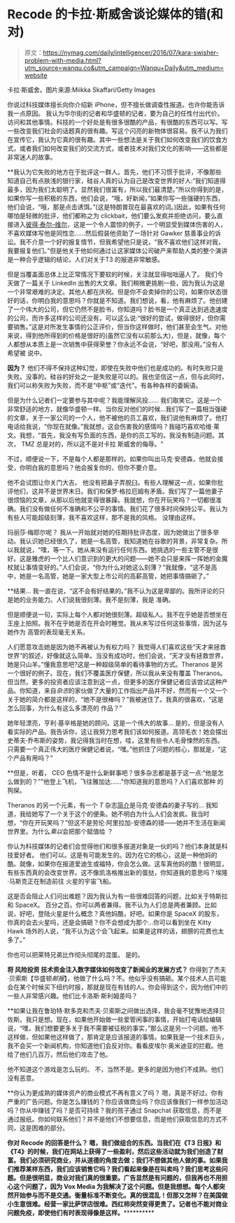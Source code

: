 # Recode 的卡拉·斯威舍谈论媒体的错(和对)

> 原文：<https://nymag.com/daily/intelligencer/2016/07/kara-swisher-problem-with-media.html?utm_source=wanqu.co&utm_campaign=Wanqu+Daily&utm_medium=website>

卡拉·斯威舍。图片来源:Miikka Skaffari/Getty Images

你说过科技媒体擅长向你介绍新 iPhone，但不擅长做调查性报道。也许你能告诉我一点原因。
我认为华尔街的记者和华盛顿的记者，要为自己的任性付出代价。访问和其他事情。科技的一个好处是有很多很酷的产品，有很酷的东西可以写。写一些改变我们社会的话题真的很有趣。写这个闪亮的新物体很容易。我不认为我们在宣传它，我认为它真的很有趣。其中一些想法是关于我们如何改变我们的饮食方式，或者我们如何改变我们的交流方式，或者技术对我们文化的影响——这些都是非常迷人的故事。

 **我认为它失败的地方在于批评这一群人。首先，他们不习惯于批评，不像那些知道自己有点肤浅的银行家，硅谷人真的认为自己是改变世界的好人:“我们知道得最多，因为我们太聪明了。显然我们很富有，所以我们最清楚。”所以你得到的是，如果你写一些积极的东西，他们会说，“哦，好新闻，”如果你写一些强硬的东西，他们会说，“哦，那是点击诱饵。”(这是特朗普现在最喜欢的词。)因此，如果有任何哪怕是轻微的批评，他们都称之为 clickbait，他们要么发疯并拒绝访问，要么直接进入[彼得·泰尔–维尔](http://nymag.com/selectall/2016/06/peter-thiel.html)，这是一个令人震惊的例子，一个明显受到媒体伤害的人，不喜欢媒体写他是同性恋……然后假装他资助了一场针对 Gawker 慈善事业的诉讼。我不介意一个好的报复情节，但我希望他只是说，“我不喜欢他们这样对我，我要报复他们。”但是他关于他如何通过让这家媒体公司破产来帮助人类的整个演讲是一种合乎逻辑的结论，人们对关于T3 的报道非常敏感。

但是当覆盖面总体上比正常情况下要软的时候，关注就显得咄咄逼人了。
我们今天做了一篇关于 LinkedIn 出售的大文章。我们稍微更挑剔一些，因为我认为这是一个非常艰难的决定。其他人都在庆祝。但是你不会卖掉你的公司，如果你状态很好的话，你明白我的意思吗？你就是不知道。我们想说，看，他有麻烦了。他创建了一个伟大的公司，但它仍然不是脸书，你知道吗？脸书是一个真正达到逃逸速度的公司，而许多这样的公司还没有，可以这么说:“很好的尝试，做得很好，但你需要销售。”这是对所发生事情的公正评价，但当你这样做时，他们甚至会生气。对他来说，得到他所得到的价格是很好的(虽然它没有以前那么大)，但是，就像，每个人都想从本质上是一次销售中获得荣誉？你永远不会说，“好吧，那没用。”没有人希望被  说中。

**因为？**
他们不得不保持这种幻觉，即使在失败中他们也是成功的。有时失败只是失败。没事的。硅谷的好处之一是失败是可以的。我也坚信这一点，但与此同时，我们可以称失败为失败，而不是“中枢”或“迭代”。有各种各样的委婉语。

但是为什么记者们一定要参与其中呢？我能理解风投……
我们取笑它。这是一个非常舒适的地方，就像华盛顿一样。当你反对他们的时候…我们写了一篇相当强硬的文章，关于一家公司的一个人，他不被他的员工喜欢，我们说他有麻烦了。他打电话给我说，“你现在就像。”我就想，这会伤害我的感情吗？我碰巧喜欢哈维·莱文。我想，“首先，我没有写负面的东西，是你的员工写的。我没有制造问题。其次， TMZ 总是对的，所以这不是对卡拉  斯威舍的侮辱。"

不过，顺便说一下，不是每个人都是那样的。如果你叫出马克·安德森，他就会接受，你明白我的意思吗？他会报复你的，但你不要介意。

他不会试图让你关门大吉。
他没有把鼻子弄脱臼。有些人理解这一点，如果你批评他们，这并不是世界末日。我们和保罗·格拉厄姆有矛盾。我们写了一篇他妻子很烦恼的文章，从那以后他就变得很暴躁。我就想，你在开玩笑吗？一切都很准确。我们没有做任何不准确和不公平的事情。我们花了很多时间保持公平。我认为有些人可能超级刻薄，我不喜欢这样，那不是我的风格。  没理由这样。

玛丽莎·梅耶尔呢？
我从一开始就对她的任期持批评态度，因为她做出了很多举动。我认识她已经很久了，她是一名高管，我知道她在谷歌的背景，非常复杂。所以我就说，“嘿，等一下。她从来没有运行任何东西。她挑选的一些主管不是很好。这是雅虎的一个比人们意识到的更大的问题——她不会只是来挥一挥她的金魔杖就让事情变好的。”人们会说，“你为什么对她这么刻薄？”我就像，“这不是高中，她是一名高管，她是一家大型上市公司的高薪高管，她把事情搞砸了。”

 **结果…
我一直在说，“这不会有好结果的。”我不认为这是卑鄙的。我所评论的只是她的业务能力。人们说我很刻薄。我不是刻薄，我是  准确。

但是顺便说一句，实际上每个人都对她很刻薄。超级私人。我不在乎她是否想坐在王座上拍照。我不在乎她是否在开会时睡觉。我从未写过任何这些事情，因为这与她作为  高管的表现毫无关系。

人们愿意攻击她是因为她不再被认为有权力吗？
我觉得人们喜欢这些“天才来拯救世界”的叙述，好像就这么简单。当没有成功时，他们会说，“天才没有拯救世界，她是只山羊。”懂我意思吧?这是一种超级简单的看待事物的方式。Theranos 是另一个很好的例子。现在，我们不覆盖医疗保健，所以我从来没有覆盖 Theranos。但当然，更多的投资者应该注意到这一点，但更多的医疗保健记者应该尝试这种产品。你知道，来自*杂志*的家伙做了大量的工作指出产品并不好，然而有一个又一个关于她的简介都是这样的，“她不是很棒吗？”我被迷住了。我真的很喜欢，“这是怎么回事，为什么有这么多漂亮的  作品？”

她年轻漂亮，亨利·基辛格是她的顾问。这是一个伟大的故事…
是的，但是没有人看实际的产品。我告诉你，这让我努力思考我们该如何报道。高领毛衣！她会摆出史蒂夫·乔布斯的姿势，我记得我当时在想，哇，这里有些令人毛骨悚然的东西。只需要一个真正伟大的医疗保健记者说，“嘿。”他抓住了问题的核心，那就是，“这个产品有用吗？”

 **但是，听着， CEO 色情不是什么新鲜事吧？很多杂志都是基于这一点:“他是怎么做到的？”"他登上飞机，飞往雅加达……"你知道我的意思吗？人们喜欢那种  的狗屎。

Theranos 的另一个元素，有一个 *T* 杂志[简介](http://www.nytimes.com/interactive/2015/10/12/t-magazine/elizabeth-holmes-tech-visionaries-brian-chesky.html)是马克·安德森的妻子写的…
我知道，我给她写了一个关于这个的便条。她不明白为什么人们会发疯。我当时想，“你在开玩笑吗？”但这不是劳伦·阿里拉加-安德森的错——她并不生活在新闻世界里。为什么*乘以*会把那个赋值给  ？

你认为科技媒体的记者们会觉得他们和很多报道对象是一伙的吗？他们本身就是科技爱好者。
他们可以。这是有可能发生的。因为在它的核心，这是一种他妈的酷。就像，如果你在报道爱迪生或福特，你会怎么做。这车真他妈的酷！很明显，有些东西真的会改变世界。这不像凯洛格推出新的蛋挞，你知道我的意思吗？埃隆·马斯克正在制造前往  火星的宇宙飞船。

这是否会阻止人们问出难题？因为我认为有一些很难回答的问题，比如关于特斯拉和 SpaceX。
百分之百。你可以两者兼得。我不认为人们总是两者兼顾。比如说，好吧，登陆火星是什么概念？真他妈酷，好吧。如果你是 SpaceX 的股东，你真的会去火星吗，还是会搞砸？你不会想成为那个…你可以看到坐在 Kitty Hawk 场外的人说，“我不认为这个会飞起来。如果是这样的话，翅膀的花费也太  多了。”

你也可以把莱特兄弟比作彻头彻尾的混蛋。
是的。

**将 风险投资 技术资金注入数字媒体如何改变了新闻业的发展方式？** 你得到了杰夫·贝索斯【华盛顿*邮报*】，他做了什么吗？不。他似乎没有搞砸。某个技术人员可能会在某个时候买下纽约时报，那就是现在有钱的人。你会得到这个，因为他们中的一些人非常感兴趣。他们比卡洛斯·斯利姆差吗？

 **如果让我在鲁珀特·默多克和杰夫·贝索斯之间做出选择，我会毫不犹豫地选择贝佐斯。我只是想。现在，如果他开始做一些爱管闲事的事情，开始打电话给编辑说，“嘿，我们想要更多关于我不需要被征税的事实，”那么这是另一个问题。他不这样做，但如果他这样做了，那肯定是应该报道的事情。如果我是一个技术巨头，我不会买一个新闻机构，你知道他们会反对你。看看皮埃尔·奥米迪亚的拦截。他给了他们几百万，然后他们攻击了他。

他不知道这个游戏是怎么玩的。
不，当然不是。更多的是因为他们不成熟。他们没有恶意。

 **你认为更成熟的媒体资产的商业模式不再有意义了吗？
嗯，真是不好过。你有严重的广告问题。你是怎么赚钱的？你应该做商业吗？你应该像我们一样参加活动吗？你从中赚钱了吗？是否可持续？我的孩子通过 Snapchat 获取信息，而不是通过报纸。你如何联系他们？并不是他们不想要信息，而是他们获取信息的方式不同，这是困难的部分。

 ****你对 Recode 的回答是什么？** 嗯，我们做组合的东西。当我们在《T3 日报》和《T4》的时候，我们在网站上获得了一些盈利，然后这些活动就为我们创造了财富。我们必须研究商业，并从道德的角度去做；我们不想做其他人做的事。如果我们推荐某样东西，我们应该销售它吗？我们看起来像是在叫卖吗？我们思考这些问题。但是很明显，商业对我们真的很重要。广告显然是有问题的，但我再也不用担心这个问题了，因为 Vox Media 为我解决了这个问题。但是我想想。每个人都突然开始参与而不是交通。衡量标准不断变化。真的很混乱！但那又怎样？在美国做小生意很难。经营一家比萨饼店很难。西红柿突然变得更贵了。记者也不能对商业问题免疫，即使他们有时表现得像是这样。************